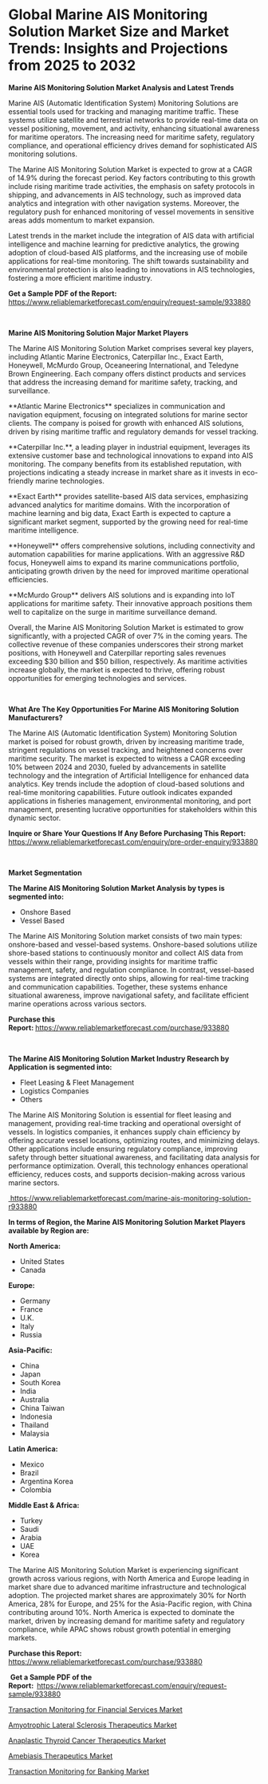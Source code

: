 <p><h1>Global Marine AIS Monitoring Solution Market Size and Market Trends: Insights and Projections from 2025 to 2032</h1></p><p><strong>Marine AIS Monitoring Solution Market Analysis and Latest Trends</strong></p>
<p><p>Marine AIS (Automatic Identification System) Monitoring Solutions are essential tools used for tracking and managing maritime traffic. These systems utilize satellite and terrestrial networks to provide real-time data on vessel positioning, movement, and activity, enhancing situational awareness for maritime operators. The increasing need for maritime safety, regulatory compliance, and operational efficiency drives demand for sophisticated AIS monitoring solutions.</p><p>The Marine AIS Monitoring Solution Market is expected to grow at a CAGR of 14.9% during the forecast period. Key factors contributing to this growth include rising maritime trade activities, the emphasis on safety protocols in shipping, and advancements in AIS technology, such as improved data analytics and integration with other navigation systems. Moreover, the regulatory push for enhanced monitoring of vessel movements in sensitive areas adds momentum to market expansion.</p><p>Latest trends in the market include the integration of AIS data with artificial intelligence and machine learning for predictive analytics, the growing adoption of cloud-based AIS platforms, and the increasing use of mobile applications for real-time monitoring. The shift towards sustainability and environmental protection is also leading to innovations in AIS technologies, fostering a more efficient maritime industry.</p></p>
<p><strong>Get a Sample PDF of the Report:&nbsp;</strong> <a href="https://www.reliablemarketforecast.com/enquiry/request-sample/933880?utm_campaign=1097&utm_medium=2&utm_source=Github&utm_content=ia&utm_term=07032025&utm_id=marine-ais-monitoring-solution">https://www.reliablemarketforecast.com/enquiry/request-sample/933880</a></p>
<p>&nbsp;</p>
<p><strong>Marine AIS Monitoring Solution Major Market Players</strong></p>
<p><p>The Marine AIS Monitoring Solution Market comprises several key players, including Atlantic Marine Electronics, Caterpillar Inc., Exact Earth, Honeywell, McMurdo Group, Oceaneering International, and Teledyne Brown Engineering. Each company offers distinct products and services that address the increasing demand for maritime safety, tracking, and surveillance.</p><p>**Atlantic Marine Electronics** specializes in communication and navigation equipment, focusing on integrated solutions for marine sector clients. The company is poised for growth with enhanced AIS solutions, driven by rising maritime traffic and regulatory demands for vessel tracking.</p><p>**Caterpillar Inc.**, a leading player in industrial equipment, leverages its extensive customer base and technological innovations to expand into AIS monitoring. The company benefits from its established reputation, with projections indicating a steady increase in market share as it invests in eco-friendly marine technologies.</p><p>**Exact Earth** provides satellite-based AIS data services, emphasizing advanced analytics for maritime domains. With the incorporation of machine learning and big data, Exact Earth is expected to capture a significant market segment, supported by the growing need for real-time maritime intelligence.</p><p>**Honeywell** offers comprehensive solutions, including connectivity and automation capabilities for marine applications. With an aggressive R&D focus, Honeywell aims to expand its marine communications portfolio, anticipating growth driven by the need for improved maritime operational efficiencies.</p><p>**McMurdo Group** delivers AIS solutions and is expanding into IoT applications for maritime safety. Their innovative approach positions them well to capitalize on the surge in maritime surveillance demand.</p><p>Overall, the Marine AIS Monitoring Solution Market is estimated to grow significantly, with a projected CAGR of over 7% in the coming years. The collective revenue of these companies underscores their strong market positions, with Honeywell and Caterpillar reporting sales revenues exceeding $30 billion and $50 billion, respectively. As maritime activities increase globally, the market is expected to thrive, offering robust opportunities for emerging technologies and services.</p></p>
<p>&nbsp;</p>
<p><strong>What Are The Key Opportunities For Marine AIS Monitoring Solution Manufacturers?</strong></p>
<p><p>The Marine AIS (Automatic Identification System) Monitoring Solution market is poised for robust growth, driven by increasing maritime trade, stringent regulations on vessel tracking, and heightened concerns over maritime security. The market is expected to witness a CAGR exceeding 10% between 2024 and 2030, fueled by advancements in satellite technology and the integration of Artificial Intelligence for enhanced data analytics. Key trends include the adoption of cloud-based solutions and real-time monitoring capabilities. Future outlook indicates expanded applications in fisheries management, environmental monitoring, and port management, presenting lucrative opportunities for stakeholders within this dynamic sector.</p></p>
<p><strong>Inquire or Share Your Questions If Any Before Purchasing This Report:</strong> <a href="https://www.reliablemarketforecast.com/enquiry/pre-order-enquiry/933880?utm_campaign=1097&utm_medium=2&utm_source=Github&utm_content=ia&utm_term=07032025&utm_id=marine-ais-monitoring-solution">https://www.reliablemarketforecast.com/enquiry/pre-order-enquiry/933880</a></p>
<p>&nbsp;</p>
<p><strong>Market Segmentation</strong></p>
<p><strong>The Marine AIS Monitoring Solution Market Analysis by types is segmented into:</strong></p>
<p><ul><li>Onshore Based</li><li>Vessel Based</li></ul></p>
<p><p>The Marine AIS Monitoring Solution market consists of two main types: onshore-based and vessel-based systems. Onshore-based solutions utilize shore-based stations to continuously monitor and collect AIS data from vessels within their range, providing insights for maritime traffic management, safety, and regulation compliance. In contrast, vessel-based systems are integrated directly onto ships, allowing for real-time tracking and communication capabilities. Together, these systems enhance situational awareness, improve navigational safety, and facilitate efficient marine operations across various sectors.</p></p>
<p><strong>Purchase this Report:&nbsp;</strong><a href="https://www.reliablemarketforecast.com/purchase/933880?utm_campaign=1097&utm_medium=2&utm_source=Github&utm_content=ia&utm_term=07032025&utm_id=marine-ais-monitoring-solution">https://www.reliablemarketforecast.com/purchase/933880</a></p>
<p>&nbsp;</p>
<p><strong>The Marine AIS Monitoring Solution Market Industry Research by Application is segmented into:</strong></p>
<p><ul><li>Fleet Leasing & Fleet Management</li><li>Logistics Companies</li><li>Others</li></ul></p>
<p><p>The Marine AIS Monitoring Solution is essential for fleet leasing and management, providing real-time tracking and operational oversight of vessels. In logistics companies, it enhances supply chain efficiency by offering accurate vessel locations, optimizing routes, and minimizing delays. Other applications include ensuring regulatory compliance, improving safety through better situational awareness, and facilitating data analysis for performance optimization. Overall, this technology enhances operational efficiency, reduces costs, and supports decision-making across various marine sectors.</p></p>
<p><a href="https://www.reliablemarketforecast.com/marine-ais-monitoring-solution-r933880?utm_campaign=1097&utm_medium=2&utm_source=Github&utm_content=ia&utm_term=07032025&utm_id=marine-ais-monitoring-solution">&nbsp;https://www.reliablemarketforecast.com/marine-ais-monitoring-solution-r933880</a></p>
<p><strong>In terms of Region, the Marine AIS Monitoring Solution Market Players available by Region are:</strong></p>
<p>
    <p> <strong> North America: </strong>
        <ul>
            <li>United States</li>
            <li>Canada</li>
        </ul>
        </p> 
    <p> <strong> Europe: </strong>
        <ul>
            <li>Germany</li>
            <li>France</li>
            <li>U.K.</li>
            <li>Italy</li>
            <li>Russia</li>
        </ul>
        </p> 
    <p> <strong> Asia-Pacific: </strong>
        <ul>
            <li>China</li>
            <li>Japan</li>
            <li>South Korea</li>
            <li>India</li>
            <li>Australia</li>
            <li>China Taiwan</li>
            <li>Indonesia</li>
            <li>Thailand</li>
            <li>Malaysia</li>
        </ul>
        </p> 
    <p> <strong> Latin America: </strong>
        <ul>
            <li>Mexico</li>
            <li>Brazil</li>
            <li>Argentina Korea</li>
            <li>Colombia</li>
        </ul>
        </p> 
    <p> <strong> Middle East & Africa: </strong>
        <ul>
            <li>Turkey</li>
            <li>Saudi</li>
            <li>Arabia</li>
            <li>UAE</li>
            <li>Korea</li>
        </ul>
    </p>
    </p>
<p><p>The Marine AIS Monitoring Solution Market is experiencing significant growth across various regions, with North America and Europe leading in market share due to advanced maritime infrastructure and technological adoption. The projected market shares are approximately 30% for North America, 28% for Europe, and 25% for the Asia-Pacific region, with China contributing around 10%. North America is expected to dominate the market, driven by increasing demand for maritime safety and regulatory compliance, while APAC shows robust growth potential in emerging markets.</p></p>
<p><strong>Purchase this Report: </strong><a href="https://www.reliablemarketforecast.com/purchase/933880?utm_campaign=1097&utm_medium=2&utm_source=Github&utm_content=ia&utm_term=07032025&utm_id=marine-ais-monitoring-solution">https://www.reliablemarketforecast.com/purchase/933880</a></p>
<p>&nbsp;<strong>Get a Sample PDF of the Report:&nbsp;&nbsp;</strong><a href="https://www.reliablemarketforecast.com/enquiry/request-sample/933880?utm_campaign=1097&utm_medium=2&utm_source=Github&utm_content=ia&utm_term=07032025&utm_id=marine-ais-monitoring-solution">https://www.reliablemarketforecast.com/enquiry/request-sample/933880</a></p>
<p><strong></strong></p>
<p><p><a href="https://github.com/motanafraxer/Market-Research-Report-List-1/blob/main/transaction-monitoring-for-financial-services-market.md?utm_campaign=1097&utm_medium=2&utm_source=Github&utm_content=ia&utm_term=07032025&utm_id=marine-ais-monitoring-solution">Transaction Monitoring for Financial Services Market</a></p><p><a href="https://github.com/fabinbuddygc/Market-Research-Report-List-1/blob/main/amyotrophic-lateral-sclerosis-therapeutics-market.md?utm_campaign=1097&utm_medium=2&utm_source=Github&utm_content=ia&utm_term=07032025&utm_id=marine-ais-monitoring-solution">Amyotrophic Lateral Sclerosis Therapeutics Market</a></p><p><a href="https://github.com/stohllaackdw/Market-Research-Report-List-1/blob/main/anaplastic-thyroid-cancer-therapeutics-market.md?utm_campaign=1097&utm_medium=2&utm_source=Github&utm_content=ia&utm_term=07032025&utm_id=marine-ais-monitoring-solution">Anaplastic Thyroid Cancer Therapeutics Market</a></p><p><a href="https://github.com/ridchycarlas/Market-Research-Report-List-1/blob/main/amebiasis-therapeutics-market.md?utm_campaign=1097&utm_medium=2&utm_source=Github&utm_content=ia&utm_term=07032025&utm_id=marine-ais-monitoring-solution">Amebiasis Therapeutics Market</a></p><p><a href="https://github.com/bramsklizas/Market-Research-Report-List-1/blob/main/transaction-monitoring-for-banking-market.md?utm_campaign=1097&utm_medium=2&utm_source=Github&utm_content=ia&utm_term=07032025&utm_id=marine-ais-monitoring-solution">Transaction Monitoring for Banking Market</a></p></p>